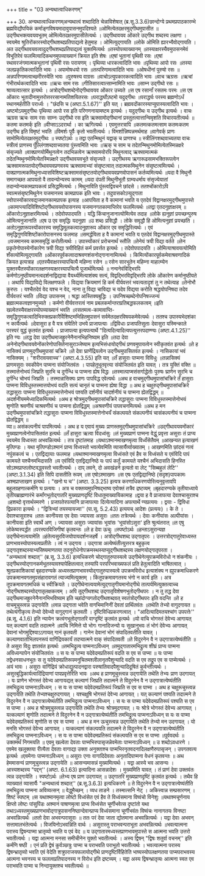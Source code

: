 +++
title = "03 अन्यथात्वाधिकरणम्"

+++
30. अन्यथात्वाधिकरणम्अन्यथात्वं शब्दादिति चेन्नाविशेषात् (ब्र.सू.3.3.6)छान्दोग्ये प्रथमप्रपाठकारम्भे ब्रह्मविद्यौपयिकं कर्माङ्गविषयमादावुपासनमुपदिश्यते ॥ओमित्येतदक्षरमुद्गीथमुपासीत ॥उद्गीथभक्त्यवयवभूतम् ओमित्येतदक्षरमुपासीतेत्यर्थः । उद्गीथावयव ओंकारे उद्गीथ शब्दस्य लक्षणा । स्वयमेव श्रुतिरोंकारस्योद्गीथशब्दप्रतिपाद्यत्वे हेतुमाह । ओमित्युद्गायति ॥लोके ओमिति ह्यारभ्यैवोद्गायति । अत उद्गीथावयवत्वादुद्गीथशब्दप्रतिपाद्यत्वं युक्तमित्यर्थः ॥तस्योपव्याख्यानम् ॥तस्याक्षरस्यैवमुपासनमेवं विभूतिरेवं फलमित्यादिकथनमुपव्याख्यानं क्रियत इति शेषः ॥एषां भूतानां पृथिवी रसः ॥एषां स्थावरजंगमात्मकभूतानां पृथिवी रसः परायणम् । पृथिव्या धारकत्वादिति भावः ॥पृथिव्या आपो रसः ॥तस्या जलप्रकृतिकत्वादिति भावः । अपामोषधयो रसः ॥तत्परिणामत्वादिति भावः ॥ओषधीनां पुरुषो रसः ॥अन्नपरिणामत्वाच्छरीरस्येति भावः ॥पुरुषस्य वाग्रसः ॥वाचोऽत्युपकारकत्वादिति भावः ॥वाच ऋग्रसः ॥ऋचां गंभीरार्थकत्वादिति भावः ॥ऋचः साम रसः ॥गीतिसारत्वात्साम्नामिति भावः ॥साम्न उद्गीथो रसः ॥श्राव्यत्वात्सार इत्यर्थः । अत्रोद्गीथशब्देनोद्गीथावयव ओंकार उच्यते ॥स एष रसानाँ रसतमः परमः ॥स एष ओंकारः भूतादीनामुत्तरोत्तररसानामतिशयितरसः ॥परार्द्ध्योऽष्टमो यदुद्गीथः ॥परार्द्ध्यः परस्य ब्रह्मणोऽर्धं स्थानमर्हतीति परार्ध्यः । "छंदसि च (अष्टा.5.1.67)'' इति यत् । ब्रह्मवदोंकारस्याप्युपास्यत्वादिति भावः । अष्टमोऽयमुद्गीथः पृथिव्या आपो रस इति परिगणनायामष्टम इत्यर्थः । यदुद्गीथः य उद्गीथ इत्यर्थः । वाचः ऋग्रस ऋचः साम रसः साम्नः उद्गीथो रस इति ऋक्सामोद्गीथानां प्रस्तुतत्वात्तान्विमृशति विचारयतीत्यर्थः ॥कतमा कतमर्क् इति ॥वीप्साऽऽदरार्था । का ऋगित्यर्थः । एवमुत्तरत्रापि ॥कतमत्कतमत्साम कतमःकतम उद्गीथ इति विमृष्टं भवति ॥विमर्शः पूर्वैः कृतो भवतीत्यर्थः । विमर्शान्निष्पन्नमर्थमाह ॥वागेवर्क् प्राणः सामोमित्येतदक्षरमुद्गीथः ॥ स्पष्टोऽर्थः ॥ तद्वा एतन्मिथुनं यद्वाक् च प्राणश्च ॥ स्त्रीलिंगशब्दवाच्यतया वाचः स्त्रीत्वं प्राणस्य पुँल्लिंगशब्दवाच्यतया पुंस्त्वमिति भावः ॥ऋक् च साम च तदेतन्मिथुनमोमित्येतस्मिन्नक्षरे संसृज्यते ॥वाक्प्राणयोर्मिथुनत्वेन तदभिन्नत्वेन ऋक्सामयोरपि मिथुनत्वाद् ऋक्सामात्मकं तदेतन्मिथुनमोमित्येतस्मिन्नक्षरे उद्गीथावयवभूते संसृज्यते । उद्गीथस्य ऋगारूढसामभक्तिरूपत्वेन ऋक्सामरूपतयोद्गीथावयवप्रणवस्य ऋक्सामाभ्यां संसृष्टत्वात् तदात्मकमिथुनेन संसृष्टत्वमित्यर्थः । वाक्प्राणात्मकमिथुनाध्यासविशिष्टऋक्सामसंसृष्टतयोद्गीथावयवप्रणवोपासनं कर्तव्यमित्यर्थः ॥यदा वै मिथुनौ समागच्छत आपयतो वै तावन्योन्यस्य कामम् ॥यदा दंपती मिथुनीभूतौ ग्राम्यधर्माय संसृज्येयातां तदान्योन्यकामप्रापकत्वं प्रसिद्धमित्यर्थः । मिथुनाविति पुंस्त्वद्विवचने छांदसे । ततश्चोंकारोऽपि स्वात्मसंसृष्टमिथुनेन यजमानस्य कामप्रापक इति भावः । तदुपासकोऽप्युद्गाता स्वोपास्योंकारवद्यजमानकामप्रापक इत्याह ॥आपयिता ह वै कामानां भवति य एतदेवं विद्वानक्षरमुद्गीथमुपास्ते ॥कामाप्त्यादिविशिष्टोद्गीथावयवोपासनस्य यजमानगतकामाप्तिरेव फलमित्यर्थः ॥तद्वा एतदनुज्ञाक्षरम् ॥ओंकारोऽनुज्ञाक्षरमित्यर्थः । तदेवोपपादयति । यद्धि किंचानुजानात्योमित्येव तदाह ॥लोके ह्यनुज्ञां प्रयच्छन्पुरुष ओमित्यनुजानाति ॥एष उ एव समृद्धिः यदनुज्ञा ॥उ शब्दः प्रसिद्धौ । लोके समृद्धौ हि ओमित्यनुज्ञां प्रयच्छति । अतोऽनुज्ञारूपस्योंकारस्य समृद्धिमूलकत्वादनुज्ञारूप ओंकार एव समृद्धिरित्यर्थः । एवं समृद्धिगुणविशिष्टोंकारोपासनस्य फलमाह ॥समर्द्धयिता ह वै कामानां भवति य एतदेवं विद्वानक्षरमुद्गीथमुपास्ते ॥यजमानस्य कामसमृद्धिं करोतीत्यर्थः । उपास्योंकारं प्ररोचनार्थं स्तौति ॥तेनेयं त्रयी विद्या वर्तते ॥तेन प्रकृतेनोपास्येनोंकारेण त्रयी विद्या त्रयीविहितं कर्म प्रवर्त्तत इत्यर्थः । तदेवोपपादयति । ओमित्याश्रावयत्योमिति शँसत्योमित्युद्गायति ॥ओंकारपूर्वकत्वादाश्रवणशंसनोद्गानानामित्यर्थः । किमित्योंकारपूर्वकमेवाश्रवणादिकं क्रियत इत्यत्राह ॥एतस्यैवाक्षरस्यापचित्यै महिम्ना रसेन ॥ रसेन सारभूतेन महिम्ना माहात्म्येन युक्तस्यैतस्योंकारलक्षणस्याक्षरस्यापचित्यै पूजार्थमित्यर्थः ॥ नन्वनेवंविद्भिरपि कर्मणोऽनुष्ठीयमानत्वदर्शनाद्विद्याया वैयर्थ्यमित्याशंक्य सत्यं, विद्वद्भिरविद्वद्भिरपि लोके ओंकारेण कर्मानुष्ठीयते । अथापि विद्याविद्ये विलक्षणफले । विद्यया क्रियमाणं हि कर्म वीर्यवत्तरं भवत्यतादृशं तु न तथेत्याह ॥तेनोभौ कुरुतः । यश्चैतदेवं वेद यश्च न वेद, नाना तु विद्या चाविद्या च यदेव विद्यया करोति श्रद्धयोपनिषदा तदेव वीर्यवत्तरं भवति ॥विद्या उपासनम् । श्रद्धा आस्तिक्यबुद्धिः । उपनिषच्छब्देनोपनिषज्जन्यं ब्रह्मात्मकत्वज्ञानमुच्यते । कर्मणो वीर्यवत्तरत्वं नाम प्रबलकर्मान्तराप्रतिबद्धफलकत्वम् ॥इति खल्वेतस्यैवाक्षरस्योपव्याख्यानं भवति ॥रसतमत्व-कामावाप्ति-समृद्धिगुणकत्वादिभिरुक्तप्रकारैर्विशिष्टमभिहितमुपासनं सर्वमेतदक्षरविषयकमेवेत्यर्थः । ततश्च उपास्यभेदशंका न कार्येत्यर्थः ॥देवासुरा ह वै यत्र संयेतिरे उभये प्राजापत्याः ॥द्विविधाः प्रजापतिसुताः देवासुरा यस्मिन्काले परस्परं युद्धं कृतवंत इत्यर्थः । प्राजापत्या इत्यपत्यार्थे "दित्यदित्यादित्यपत्युत्तरपदाण्ण्यः (अष्टा.4.1.25)'' इति ण्यः ॥तद्ध देवा उद्गीथमाजह्रुरनेनैनानभिहनिष्याम इति ॥तदा देवा अनेनोद्गीथावयवेनोंकारेणोपासितेनासुराञ्जेष्याम इत्यभिसंधायोद्गीथं प्रणवमुपायत्वेन स्वीकृतवंत इत्यर्थः ॥ते ह नासिक्यं प्राणमुद्गीथमुपासां चक्रिरे ॥ते देवा घ्राणेंद्रियत्वेन उद्गीथमुपासितवंत इत्यर्थः । नासिकायां भवं नासिक्यम् । "शरीरावयवाच्च'' (अष्टा.4.3.55) इति यत् ॥तँ हासुराः पाप्मना विविधुः ॥तन्नासिक्यं प्राणमसुराः स्वकीयेन पाप्मना संयोजितवंतः । पापहेतुभूतवृत्त्या संयोजितवंत इति यावत् । तत्र युक्तिं वक्ति ॥तस्मात्तेनोभयं जिघ्रति सुरभि च दुर्गन्धि च पाप्मना ह्येष विद्धः ॥तस्मात्पाप्मसंसर्गाद्धेतोः पुरुषः घ्राणेन सुरभि च दुर्गन्धि चोभयं जिघ्रति । तस्मान्नासिक्यः प्राणः पापविद्ध एवेत्यर्थः ॥अथ ह वाचमुद्गीथमुपासांचक्रिरे तँ हासुराः पाप्मना विविधुस्तस्मात्तयोभयं वदति सत्यं चानृतं च पाप्मना ह्येषा विद्धा ॥ अथ ह चक्षुरुद्गीथमुपासांचक्रिरे तद्धासुराः पाप्मना विविधुस्तस्मात्तेनोभयं पश्यति दर्शनीयं चादर्शनीयं च पाप्मना ह्येतद्विद्धम् ॥अदर्शनीयममेध्यादिकमित्यर्थः ॥अथ ह श्रोत्रमुद्गीथमुपासांचक्रिरे तद्धासुराः पाप्मना विविधुस्तस्मात्तेनोभयं शृणोति श्रवणीयं चाश्रवणीयं च पाप्मना ह्येतद्विद्धम् ॥अश्रवणीयं पापवचनमित्यर्थः ॥अथ ह मन उद्गीथमुपासांचक्रिरे तद्धासुराः पाप्मना विविधुस्तस्मात्तेनोभयँ संकल्पयते संकल्पनीयं चासंकल्पनीयं च पाप्मना ह्येतद्विद्धम् ॥  
व्या॥ असंकल्पनीयं पापमित्यर्थः । अथ ह य एवायं मुख्यः प्राणस्तमुद्गीथमुपासांचक्रिरे ॥उद्गीथावयवमोंकारं मुख्यप्राणत्वेनोपासितवंत इत्यर्थः ॥तँ हासुरा ऋत्वा विदध्वंसुः ॥तं मुख्यप्राणं पाप्मना वेद्धुं प्रवृत्ता असुराः तं प्राप्य स्वयमेव विध्वस्ता अभवन्नित्यर्थः । तत्र दृष्टांतमाह ॥यथाऽश्मानमाखणमृत्वा विध्वँसेतैवम् ॥आखन्यत इत्याखणं मृत्पिण्डः । यथा मृत्पिण्डोऽश्मानं प्राप्य विध्वस्तो भवत्येवमिति व्यासार्यैर्व्याख्यातम् । आखणमिति छांदसं णत्वं नपुंसकत्वं च । एतद्विद्यायाः फलमाह ॥यथाश्मानमाखणमृत्वा विध्वंसते एवं हैव स विध्वंसते य एवंविदि पापं कामयते यश्चैनमभिदासति ॥य एवंविदि एतद्विद्यानिष्ठे यः पापं कर्तुं कामयते यश्चैनं अभिदासति हिनस्ति सोऽश्मप्राप्तलोष्टवद्ध्वस्तो भवतीत्यर्थः । दाप् लवने, दो अवखंडने इत्यतो वा लेट् "सिब्बहुलं लेटि'' (अष्टा.3.1.34) इति सिपि दासतीति रूपम् ॥स एषोऽश्माखणः ॥स एषः एतद्विद्यानिष्ठे (सदृश)पापकामः अश्मप्राप्ताखण इत्यर्थः । "खनो घ च'' (अष्टा. 3.3.25) इत्यत्र करणाधिकरणयोरित्यनुवृत्तावपि बहुलग्रहणात्कर्मणि घ प्रत्ययः । अत्र च वक्तव्यमुपनिषद्भाष्य एवोक्तं तत्रैव द्रष्टव्यम् ॥बृहदारण्यके तृतीयाध्याये तृतीयब्राह्मणारंभे कर्मांगभूतोद्गातरि मुख्यप्राणदृष्टिं विधातुमाख्यायिकामाह ॥द्वया ह वै प्राजापत्या देवाश्चासुराश्च ॥हशब्दो वृत्तार्थस्मरणे । प्रजापतेरपत्यानि प्राजापत्याः दित्येत्यादिना अपत्यार्थे ण्यप्रत्ययः । द्वयाः - द्विविधा द्विप्रकारा इत्यर्थः । "द्वित्रिभ्यां तयस्यायज्वा'' (पा.सू. 5.2.43) इत्ययच् आदेशः (प्रत्ययः) । के ते । देवाश्चासुराश्च ॥ततः कानीयसा एव देवाः ज्यायसा असुराः ॥ततः तत्रेत्यर्थः । देवाः कनीयांसः अल्पीयांसः । कानीयसा इति स्वार्थे अण् । ज्यायसा असुराः ज्यायांसः भूयांसः 'भूयांसोऽसुरा' इति श्रुत्यंतरात् ॥त एषु लोकेष्वस्पर्द्धंत ॥परस्परविजिगीषां कृतवन्तः ॥ते ह देवा ऊचुः ॥स्पष्टोऽर्थः ॥हन्ताऽसुरान्यज्ञ उद्गीथेनात्ययामेति ॥हंतेत्यसुरविजयोपायदर्शनजहर्षे । अत्रोद्गीथशब्द उद्गातृपरः । उत्तरत्रोद्गातुरेवाध्यस्त प्राणभावस्योपास्यत्वप्रतीतेः । त्वं न उद्गाय । उद्गात्रा अत्येष्यंतीत्युत्तरत्र बहुकृत्व उद्गातृशब्दस्याभ्यसिष्यमाणतया तदनुरोधेनोपक्रमस्थस्याप्युद्गीथशब्दस्य लक्षणयोद्गातृपरता ।   
"अन्यथात्वं शब्दात्'' (ब्र.सू. 3.3.6) इत्यधिकरणे चोद्गातुरुपास्यत्वे उद्गीथेनेत्युपक्रमविरोधो न शंकनीयः । उद्गीथस्योद्गानकर्मभूतस्यावश्यापेक्षितत्वात् तस्यापि परपरिभवाख्यफलं प्रति हेतुत्वादिति भाषितत्वात् । श्रुतप्रकाशिकायां बृहदारण्यके अध्यस्तप्राणभावस्योद्गातुरुपास्यत्वे उपक्रमविरोध इत्याशंक्य न ह्युपक्रमाधिकरणे उपक्रमानवगतमुपसंहारावगतं त्याज्यमित्युक्तम् । किंतूपक्रमावगतस्य भंगो न कार्य इति । अत्र तूपक्रमावगतमधिकं च स्वीक्रियते । उद्गीथेनात्ययामेत्युद्गातृगीयमानोद्गीथे तात्पर्यमित्युक्तत्वाच्च नोद्गीथशब्दस्योद्गातृलक्षकत्वम् । अपि तूद्गीथशब्द उद्गातृविशेषणभूतोद्गीथपरः । न तु तद्ध देवा उद्गीथमाजह्रुरनेनैनानभिभविष्याम इति च्छांदोग्यगतोद्गीथशब्दवत् स्वतंत्रोद्गीथपरः इति वदन्ति ॥ते ह वाचमूचुस्त्वन्न उद्गायेति ॥त्वन्न उद्गाता भवेति वागभिमानिनीं देवतां प्रार्थितवंतः ॥तथेति तेभ्यो वागुदगायत ॥तथेत्यंगीकृत्य तेभ्यो देवेभ्यो वागुद्गानं कृतवती । दृष्टिविधिप्रकरणत्वात् । "आदित्यादिमतयश्चांग उपपत्तेः'' (ब्र.सू. 4.1.6) इति न्यायेन क्रत्वंगभूतोद्गातरि वाग्दृष्टिं कृतवंत इत्यर्थः ॥यो वाचि भोगस्तं देवेभ्य आगायत् यत् कल्याणं वदति तदात्मने ॥वाचि निमित्ते यो भोगः गानादिजन्यो यः सुखानुभवः तं भोगं देवेभ्यः आगायत् देवानां भोगमुद्दिश्याऽऽगायत् गानं कृतवती । गानेन देवानां भोगं संपादितवतीति यावत् । कल्याणवार्ताभिलपनरूपं वागिंद्रियकार्यं तदप्यात्मने वाक् संपादितवती ॥ते विदुरनेन वै न उद्गात्रात्येष्यंतीति ॥ते असुरा विदुः ज्ञातवंत इत्यर्थः ॥तमभिद्रुत्य पाप्मनाऽविध्यन् ॥तमुद्गातारमभिद्रुत्य शीघ्रं प्राप्य पाप्मना अविध्यन्पापेन संयोजितवंतः ॥ स यः स पाप्मा यदेवेदमप्रतिरूपं वदति स एव स पाप्मा ॥ यः पाप्मा तद्वेधनसाधनभूतः स तु यदेवेदमप्रतिरूपमनुचितमश्लीलानृतपैशुन्यादि वदति स एव तद्रूप एव स पाप्मेत्यर्थः । अयं भावः । असुराः वागिंद्रियं क्रोधाद्युत्पादनद्वारा परुषातिवादपैशुन्यादिदूषितं कुर्वन्तीत्यर्थः । असुरबुद्धिकार्यत्वादिंद्रियाणां पापप्रवृत्तेरिति भावः ॥अथ ह प्राणमूचुस्त्वन्न उद्गायेति तथेति तेभ्यः प्राण उदगायत् । यः प्राणेन भोगस्तं देवेभ्य आगायद्यत् कल्याणं जिघ्रति तदात्मने ते विदुरनेन वै न उद्गात्रात्येष्यंतीति तमभिद्रुत्य पाप्मनाऽविध्यन् । स यः स पाप्मा यदेवेदमप्रतिरूपं जिघ्रति स एव स पाप्मा । अथ ह चक्षुरूचुस्त्वन्न उद्गायेति तथेति तेभ्यश्चक्षुरुदगायत् । यश्चक्षुषि भोगस्तं देवेभ्य आगायत् । यत् कल्याणं पश्यति तदात्मने ते विदुरनेन वै न उद्गात्रात्येष्यंतीति तमभिद्रुत्य पाप्मनाऽविध्यन् । स यः स पाप्मा यदेवेदमप्रतिरूपं पश्यति स एव स पाप्मा । अथ ह श्रोत्रमूचुस्त्वन्न उद्गायेति तथेति तेभ्यः श्रोत्रमुदगायत् । यः श्रोत्रे भोगस्तं देवेभ्य आगायत् । यत्कल्याणं शृणोति तदात्मने ते विदुरनेन वै न उद्गात्रात्येष्यंतीति तमभिद्रुत्य पाप्मनाऽविध्यन् स यः स पाप्मा यदेवेदमप्रतिरूपं शृणोति स एव स पाप्मा । अथ ह मन ऊचुस्त्वन्न उद्गायेति तथेति तेभ्यो मन उदगायत् । यो मनसि भोगस्तं देवेभ्य आगायत् । यत्कल्याणं संकल्पयति तदात्मने ते विदुरनेन वै न उद्गात्रात्येष्यंतीति तमभिद्रुत्य पाप्मनाऽविध्यन् । स यः स पाप्मा यदेवेदमप्रतिरूपं संकल्पयति स एव स पाप्मा ॥पूर्ववदर्थः ॥ उक्तमर्थं निगमयति ॥ एवमु खल्वेता देवताः पाप्मभिरुपासृजन्नेवमेताः पाप्मनाऽविध्यन् ॥ उ शब्दोऽवधारणे । एवमेव खलूक्तया रीत्यैता देवताः वागाद्या उक्ता अनुक्ताश्च पाप्मभिरनृतवदनादिलक्षणैरुपासृजन् । उपगतवत्य इत्यर्थः ॥एवमेनाः पाप्मनाऽविध्यन् ॥ असुराः एनाः वागादिदेवताः अनृतादिपाप्मना वेधनं कृतवन्तः ॥ अथ हेममासन्यं प्राणमूचुस्त्वन्न उद्गायेति ॥ आसन्यमासन्नं मुख्यमित्यर्थः । यद्वा आस्ये भव आसन्यः । आस्यशब्दस्य "पद्दन्'' (अष्टा. 6.1.63) इत्यादिना आसन्नादेशः । मुख्यमिति यावत् । तं प्राणं देवा उक्तवंतः त्वन्न उद्गायेति । स्पष्टोऽर्थः ॥तेभ्य एष प्राण उदगायत् ॥ उद्गातरि मुख्यप्राणदृष्टिं कृतवंत इत्यर्थः । तथैव हि व्याख्यातं व्यासार्यैः "अन्यथात्वं शब्दात्'' (ब्र.सू.3.6.3) इत्यधिकरणे ॥ ते विदुरनेन वै न उद्गात्रात्येष्यंतीति तमभिद्रुत्य पाप्मना अविव्यत्सन् ॥ वेद्धुमैच्छन् । व्यध ताडने । तस्मात्सनि नेट् । अकित्त्वान्न सम्प्रसारणम् । शिष्टं स्पष्टम् ॥स यथाश्मानमृत्वा लोष्टो विध्वंसेत एवं हैव ते विध्वंसमाना विष्वंचो विनेशुः ॥यथाश्मचूर्णनाय क्षिप्तो लोष्टः पांसुपिंडः अश्मानं पाषाणमृत्वा प्राप्य विध्वंसेत चूर्णीभवेत्स दृष्टांतो यथा तथाऽध्यस्तमुख्यप्राणभावोद्गात्रुपासननिष्ठान्देवान्प्राप्य विध्वंसमाना चूर्णीभवंतः विष्वंचः नानागतयः विनष्टा अभवन्नित्यर्थः ॥ततो देवा अभवन्परासुराः ॥ ततः परं देवा जाता द्योतमाना अभवन्नित्यर्थः । यद्वा देवाः अभवन् सत्तामालभंतेत्यर्थः । विजयिनोऽभवन्निति वार्थः । असुरास्तु पराभवन्पराभूता अभवन्नित्यर्थः ॥भवत्यात्मना परास्य द्विषन्पाप्मा भ्रातृव्यो भवति य एवं वेद ॥ य उद्गातारमध्यस्तप्राणभावमुपास्ते स आत्मना भवति उत्तरो भवतीत्यर्थः । यद्वा आत्मना मनसा समीचीनेन युक्तो भवतीत्यर्थः । अस्य द्विषन् "द्विषः शतुर्वा वचनम्'' इति कर्मणि षष्ठी । एनं प्रति द्वेषं कुर्वञ्छत्रुः पाप्मा च पराभवति पराभूतो भवतीत्यर्थः । भवत्यात्मना परास्य द्विषन्भ्रातृव्यो भवति एवं वेदेति शत्रुपराजयफलायोद्गीथे प्राणदृष्टिर्विहितेति भाष्यस्योपलक्षणतया पाप्मपराभवस्य आत्मना भवनस्य च फलत्वप्रतिपादनस्य न विरोध इति द्रष्टव्यम् । यद्वा अस्य द्विषन्भ्रातृव्यः आत्मना स्वत एव पराभवति पाप्मा च निन्दायुक्तश्च भवतीत्यर्थः ॥